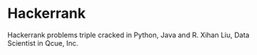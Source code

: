 # Hackerrank
Hackerrank problems triple cracked in Python, Java and R.
Xihan Liu,
Data Scientist in Qcue, Inc.
